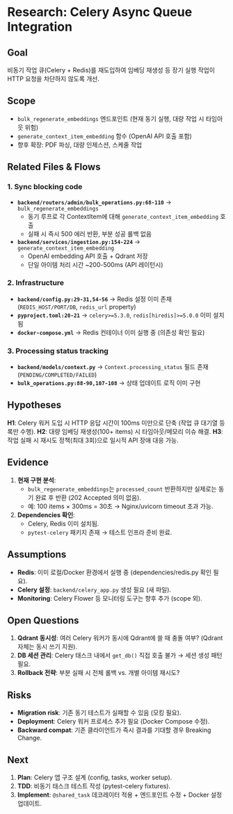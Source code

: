# Research: Celery Async Queue Integration

## Goal
비동기 작업 큐(Celery + Redis)를 재도입하여 임베딩 재생성 등 장기 실행 작업이 HTTP 요청을 차단하지 않도록 개선.

## Scope
- `bulk_regenerate_embeddings` 엔드포인트 (현재 동기 실행, 대량 작업 시 타임아웃 위험)
- `generate_context_item_embedding` 함수 (OpenAI API 호출 포함)
- 향후 확장: PDF 파싱, 대량 인제스션, 스케줄 작업

## Related Files & Flows

### 1. Sync blocking code
- **`backend/routers/admin/bulk_operations.py:68-110`** → `bulk_regenerate_embeddings`
  - 동기 루프로 각 ContextItem에 대해 `generate_context_item_embedding` 호출
  - 실패 시 즉시 500 에러 반환, 부분 성공 롤백 없음
- **`backend/services/ingestion.py:154-224`** → `generate_context_item_embedding`
  - OpenAI embedding API 호출 + Qdrant 저장
  - 단일 아이템 처리 시간 ~200-500ms (API 레이턴시)

### 2. Infrastructure
- **`backend/config.py:29-31,54-56`** → Redis 설정 이미 존재 (`REDIS_HOST/PORT/DB`, `redis_url` property)
- **`pyproject.toml:20-21`** → `celery>=5.3.0`, `redis[hiredis]>=5.0.0` 이미 설치됨
- **`docker-compose.yml`** → Redis 컨테이너 이미 실행 중 (의존성 확인 필요)

### 3. Processing status tracking
- **`backend/models/context.py`** → `Context.processing_status` 필드 존재 (`PENDING/COMPLETED/FAILED`)
- **`bulk_operations.py:88-90,107-108`** → 상태 업데이트 로직 이미 구현

## Hypotheses

**H1**: Celery 워커 도입 시 HTTP 응답 시간이 100ms 미만으로 단축 (작업 큐 대기열 등록만 수행).
**H2**: 대량 임베딩 재생성(100+ items) 시 타임아웃/메모리 이슈 해결.
**H3**: 작업 실패 시 재시도 정책(최대 3회)으로 일시적 API 장애 대응 가능.

## Evidence

1. **현재 구현 분석**:
   - `bulk_regenerate_embeddings`는 `processed_count` 반환하지만 실제로는 동기 완료 후 반환 (202 Accepted 의미 없음).
   - 예: 100 items × 300ms = 30초 → Nginx/uvicorn timeout 초과 가능.
2. **Dependencies 확인**:
   - Celery, Redis 이미 설치됨.
   - `pytest-celery` 패키지 존재 → 테스트 인프라 준비 완료.

## Assumptions

- **Redis**: 이미 로컬/Docker 환경에서 실행 중 (dependencies/redis.py 확인 필요).
- **Celery 설정**: `backend/celery_app.py` 생성 필요 (새 파일).
- **Monitoring**: Celery Flower 등 모니터링 도구는 향후 추가 (scope 외).

## Open Questions

1. **Qdrant 동시성**: 여러 Celery 워커가 동시에 Qdrant에 쓸 때 충돌 여부? (Qdrant 자체는 동시 쓰기 지원).
2. **DB 세션 관리**: Celery 태스크 내에서 `get_db()` 직접 호출 불가 → 세션 생성 패턴 필요.
3. **Rollback 전략**: 부분 실패 시 전체 롤백 vs. 개별 아이템 재시도?

## Risks

- **Migration risk**: 기존 동기 테스트가 실패할 수 있음 (모킹 필요).
- **Deployment**: Celery 워커 프로세스 추가 필요 (Docker Compose 수정).
- **Backward compat**: 기존 클라이언트가 즉시 결과를 기대할 경우 Breaking Change.

## Next

1. **Plan**: Celery 앱 구조 설계 (config, tasks, worker setup).
2. **TDD**: 비동기 태스크 테스트 작성 (pytest-celery fixtures).
3. **Implement**: `@shared_task` 데코레이터 적용 + 엔드포인트 수정 + Docker 설정 업데이트.
